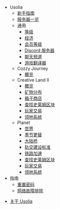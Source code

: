 - Usolia
  * [新手指南](docs/server/guides-new.md)
  * [服务器一览](docs/server/servers.md)
  - 通用
    * [等级](docs/server/level.md)
    * [经济](docs/server/economy.md)
    * [会员等级](docs/server/rank.md)
    * [Discord 服务器](docs/server/discord.md)
    * [聊天频道](docs/server/channel.md)
    * [游戏翻译器](docs/server/translator.md)
  - Cozzy Journey
    * [概览](docs/server/m01b/introduction.md)
  - Creative Land II
    * [概览](docs/server/cl02/introduction.md)
    * [矿物分布](docs/server/cl02/mineral-distributions.md)
    * [箱子商店](docs/server/cl02/chest-store.md)
    * [查找史莱姆区块](docs/server/cl02/slimechunk-view-cl02.md)
    * [玩家交易](docs/server/cl02/trade-cl02.md)
    * [领地系统](docs/server/cl02/lands-cl.md)
  - Planet
    * [世界](docs/server/pl01/worlds-pl01.md)
    * [季节更替](docs/server/pl01/seasons.md)
    * [大陆桥](docs/server/pl01/continent-bridge.md)
    * [轨交建设标准](docs/server/pl01/railway-standards.md)
    * [铁路加速](docs/server/pl01/speedmine.md)
    * [查找史莱姆区块](docs/server/pl01/slimechunk-view-pl01.md)
    * [玩家交易](docs/server/pl01/trade-pl01.md)
    * [领地系统](docs/server/pl01/lands-pl.md)    
- 指南
  * [重置密码](docs/guides/reset-passwd.md)
  * [网络故障排除](docs/guides/network-troubleshoot.md)
* [关于 Usolia](docs/server/about.md)
 
